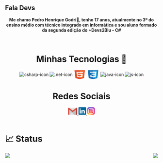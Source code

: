 ## Fala Devs

<p align="center"><strong>Me chamo Pedro Henrique Godri👋, tenho 17 anos, atualmente no 3º do ensino médio com técnico integrado em informática e sou aluno formado da segunda edição do +Devs2Blu - C#</strong></p>

<div  align="center"> 
  <div style="display: inline_block"><br>
    <h1 align="center">Minhas Tecnologias 🚀</h1>
    <img align="center" height="30" width="40"alt="csharp-icon" src="https://cdn.jsdelivr.net/gh/devicons/devicon/icons/csharp/csharp-original.svg" />
    <img align="center" height="30" width="40" alt=".net-icon" src="https://cdn.jsdelivr.net/gh/devicons/devicon/icons/dotnetcore/dotnetcore-original.svg"/>
    <img align="center" height="30" width="40" alt="html-icon" src="https://raw.githubusercontent.com/devicons/devicon/master/icons/html5/html5-original.svg"/>
    <img align="center" height="30" width="40" alt="css-icon" src="https://raw.githubusercontent.com/devicons/devicon/master/icons/css3/css3-original.svg"/>
    <img align="center" height="30" width="40" alt="java-icon" src="https://cdn.jsdelivr.net/gh/devicons/devicon/icons/java/java-original.svg"/>
    <img align="center" height="30" width="40" alt="js-icon" src="https://cdn.jsdelivr.net/gh/devicons/devicon/icons/javascript/javascript-original.svg"/>
  </div>
    
  
  <h1 align="center">Redes Sociais</h1>
    <a href = "mailto: pedrogodri@gmail.com">
      <img width="30" src="gmail.svg">
    </a>
    <a href = "https://www.linkedin.com/in/pedro-henrique-godri/">
      <img width="25" src="linkedin.svg">
    </a>
    <a href = "https://www.instagram.com/pedro_godri/">
      <img width="25" src="instagram.png">
    </a>
</div>

<br>

<div>
  <h1>📈 Status</h1>
  <img align="left" height="170em" src="https://github-readme-stats.vercel.app/api?username=pedrogodri&show_icons=true&theme=transparent"/>
  <img align="right" height="170em" src="https://github-readme-stats.vercel.app/api/top-langs/?username=pedrogodri&layout=compact&langs_count=16&theme=transparent"/>
</div>
